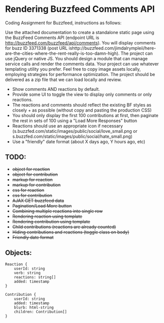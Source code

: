 # Rendering Buzzfeed Comments API 

Coding Assignment for Buzzfeed, instructions as follows:

Use the attached documentation to create a standalone static page using the BuzzFeed Comments API (endpoint URL is http://buzzfeed.com/buzzfeed/api/comments). You will display comments for buzz ID 3371338 (post URL ishttp://buzzfeed.com/jimdalrympleii/here-are-the-cities-where-the-rent-really-is-too-damn-high). The project can use jQuery or native JS. You should design a module that can manage service calls and render the comments data. Your project can use whatever templating utility you prefer. Feel free to copy image assets locally, employing strategies for performance optimization. The project should be delivered as a zip file that we can load locally and review.

+ Show comments AND reactions by default.
+ Provide some UI to toggle the view to display only comments or only reactions.
+ The reactions and comments should reflect the existing BF styles as closely + as possible (without copy and pasting the production CSS)
+ You should only display the first 100 contributions at first, then paginate the rest in sets of 100 using a "Load More Responses" button
+ Reactions should use an appropriate icon if necessary (s.buzzfed.com/static/images/public/social/love_small.png or s.buzzfed.com/static/images/public/social/hate_small.png) 
+ Use a "friendly" date format (about X days ago, Y hours ago, etc)


## TODO:
* ~~object for reaction~~
* ~~object for contribution~~
* ~~markup for reaction~~
* ~~markup for contribution~~
* ~~css for reaction~~
* ~~css for contribution~~
* ~~AJAX GET buzzfeed data~~
* ~~Pagination/Load More button~~
* ~~Combining multiple reactions into single row~~
* ~~Rendering reaction using template~~
* ~~Rendering contribution using template~~
* ~~Child contributions (reactions are already counted)~~
* ~~Hiding contributions and reactions (toggle class on body)~~
* ~~Friendly date format~~

## Objects:
```
Reaction {
	userId: string
	verb: string
	reactions: string[]
	added: timestamp 
}

Contribution {
	userId: string
	added: timestamp
	blurb: html-string
	children: Contribution[]
}
```
